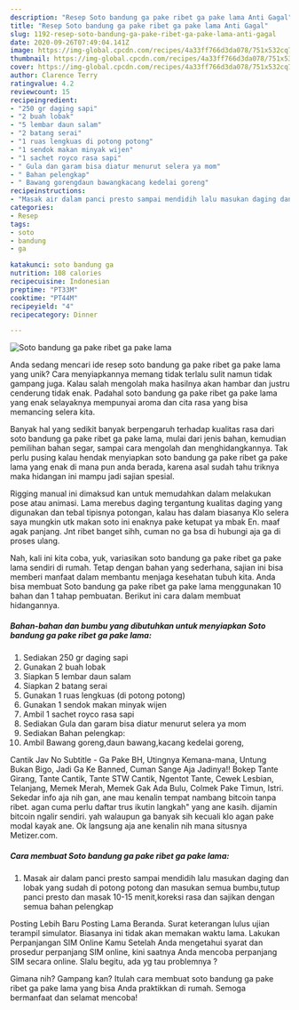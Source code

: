 ```yaml
---
description: "Resep Soto bandung ga pake ribet ga pake lama Anti Gagal"
title: "Resep Soto bandung ga pake ribet ga pake lama Anti Gagal"
slug: 1192-resep-soto-bandung-ga-pake-ribet-ga-pake-lama-anti-gagal
date: 2020-09-26T07:49:04.141Z
image: https://img-global.cpcdn.com/recipes/4a33ff766d3da078/751x532cq70/soto-bandung-ga-pake-ribet-ga-pake-lama-foto-resep-utama.jpg
thumbnail: https://img-global.cpcdn.com/recipes/4a33ff766d3da078/751x532cq70/soto-bandung-ga-pake-ribet-ga-pake-lama-foto-resep-utama.jpg
cover: https://img-global.cpcdn.com/recipes/4a33ff766d3da078/751x532cq70/soto-bandung-ga-pake-ribet-ga-pake-lama-foto-resep-utama.jpg
author: Clarence Terry
ratingvalue: 4.2
reviewcount: 15
recipeingredient:
- "250 gr daging sapi"
- "2 buah lobak"
- "5 lembar daun salam"
- "2 batang serai"
- "1 ruas lengkuas di potong potong"
- "1 sendok makan minyak wijen"
- "1 sachet royco rasa sapi"
- " Gula dan garam bisa diatur menurut selera ya mom"
- " Bahan pelengkap"
- " Bawang gorengdaun bawangkacang kedelai goreng"
recipeinstructions:
- "Masak air dalam panci presto sampai mendidih lalu masukan daging dan lobak yang sudah di potong potong dan masukan semua bumbu,tutup panci presto dan masak 10-15 menit,koreksi rasa dan sajikan dengan semua bahan pelengkap"
categories:
- Resep
tags:
- soto
- bandung
- ga

katakunci: soto bandung ga 
nutrition: 108 calories
recipecuisine: Indonesian
preptime: "PT33M"
cooktime: "PT44M"
recipeyield: "4"
recipecategory: Dinner

---
```



![Soto bandung ga pake ribet ga pake lama](https://img-global.cpcdn.com/recipes/4a33ff766d3da078/751x532cq70/soto-bandung-ga-pake-ribet-ga-pake-lama-foto-resep-utama.jpg)

Anda sedang mencari ide resep soto bandung ga pake ribet ga pake lama yang unik? Cara menyiapkannya memang tidak terlalu sulit namun tidak gampang juga. Kalau salah mengolah maka hasilnya akan hambar dan justru cenderung tidak enak. Padahal soto bandung ga pake ribet ga pake lama yang enak selayaknya mempunyai aroma dan cita rasa yang bisa memancing selera kita.

Banyak hal yang sedikit banyak berpengaruh terhadap kualitas rasa dari soto bandung ga pake ribet ga pake lama, mulai dari jenis bahan, kemudian pemilihan bahan segar, sampai cara mengolah dan menghidangkannya. Tak perlu pusing kalau hendak menyiapkan soto bandung ga pake ribet ga pake lama yang enak di mana pun anda berada, karena asal sudah tahu triknya maka hidangan ini mampu jadi sajian spesial.

Rigging manual ini dimaksud kan untuk memudahkan dalam melakukan pose atau animasi. Lama merebus daging tergantung kualitas daging yang digunakan dan tebal tipisnya potongan, kalau has dalam biasanya Klo selera saya mungkin utk makan soto ini enaknya pake ketupat ya mbak En. maaf agak panjang. Jnt ribet banget sihh, cuman no ga bsa di hubungi aja ga di proses ulang.


Nah, kali ini kita coba, yuk, variasikan soto bandung ga pake ribet ga pake lama sendiri di rumah. Tetap dengan bahan yang sederhana, sajian ini bisa memberi manfaat dalam membantu menjaga kesehatan tubuh kita. Anda bisa membuat Soto bandung ga pake ribet ga pake lama menggunakan 10 bahan dan 1 tahap pembuatan. Berikut ini cara dalam membuat hidangannya.

<!--inarticleads1-->

##### Bahan-bahan dan bumbu yang dibutuhkan untuk menyiapkan Soto bandung ga pake ribet ga pake lama:

1. Sediakan 250 gr daging sapi
1. Gunakan 2 buah lobak
1. Siapkan 5 lembar daun salam
1. Siapkan 2 batang serai
1. Gunakan 1 ruas lengkuas (di potong potong)
1. Gunakan 1 sendok makan minyak wijen
1. Ambil 1 sachet royco rasa sapi
1. Sediakan  Gula dan garam bisa diatur menurut selera ya mom
1. Sediakan  Bahan pelengkap:
1. Ambil  Bawang goreng,daun bawang,kacang kedelai goreng,


Cantik Jav No Subtitle - Ga Pake BH, Utingnya Kemana-mana, Untung Bukan Bigo, Jadi Ga Ke Banned, Cuman Sange Aja Jadinya!! Bokep Tante Girang, Tante Cantik, Tante STW Cantik, Ngentot Tante, Cewek Lesbian, Telanjang, Memek Merah, Memek Gak Ada Bulu, Colmek Pake Timun, Istri. Sekedar info aja nih gan, ane mau kenalin tempat nambang bitcoin tanpa ribet. agan cuma perlu daftar trus ikutin langkah&#34; yang ane kasih. dijamin bitcoin ngalir sendiri. yah walaupun ga banyak sih kecuali klo agan pake modal kayak ane. Ok langsung aja ane kenalin nih mana situsnya Metizer.com. 

<!--inarticleads2-->

##### Cara membuat Soto bandung ga pake ribet ga pake lama:

1. Masak air dalam panci presto sampai mendidih lalu masukan daging dan lobak yang sudah di potong potong dan masukan semua bumbu,tutup panci presto dan masak 10-15 menit,koreksi rasa dan sajikan dengan semua bahan pelengkap


Posting Lebih Baru Posting Lama Beranda. Surat keterangan lulus ujian terampil simulator. Biasanya ini tidak akan memakan waktu lama. Lakukan Perpanjangan SIM Online Kamu Setelah Anda mengetahui syarat dan prosedur perpanjang SIM online, kini saatnya Anda mencoba perpanjang SIM secara online. Slalu begitu, ada yg tau problemnya ? 

Gimana nih? Gampang kan? Itulah cara membuat soto bandung ga pake ribet ga pake lama yang bisa Anda praktikkan di rumah. Semoga bermanfaat dan selamat mencoba!

